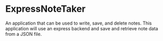 # ExpressNoteTaker
An application that can be used to write, save, and delete notes. This application will use an express backend and save and retrieve note data from a JSON file.
